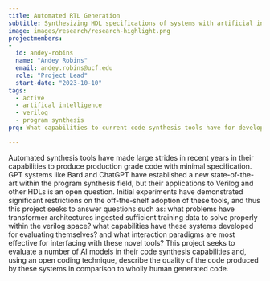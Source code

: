 ```yaml
---
title: Automated RTL Generation
subtitle: Synthesizing HDL specifications of systems with artificial intelligence
image: images/research/research-highlight.png
projectmembers:
-
  id: andey-robins
  name: "Andey Robins"
  email: andey.robins@ucf.edu
  role: "Project Lead"
  start-date: "2023-10-10"
tags: 
  - active
  - artifical intelligence
  - verilog
  - program synthesis
prq: What capabilities to current code synthesis tools have for developing RTL code?

---
```


Automated synthesis tools have made large strides in recent years in their capabilities to produce production grade code with minimal specification. GPT systems like Bard and ChatGPT have established a new state-of-the-art within the program synthesis field, but their applications to Verilog and other HDLs is an open question. Initial experiments have demonstrated significant restrictions on the off-the-shelf adoption of these tools, and thus this project seeks to answer questions such as: what problems have transformer architectures ingested sufficient training data to solve properly within the verilog space? what capabilities have these systems developed for evaluating themselves? and what interaction paradigms are most effective for interfacing with these novel tools? This project seeks to evaluate a number of AI models in their code synthesis capabilities and, using an open coding technique, describe the quality of the code produced by these systems in comparison to wholly human generated code.
